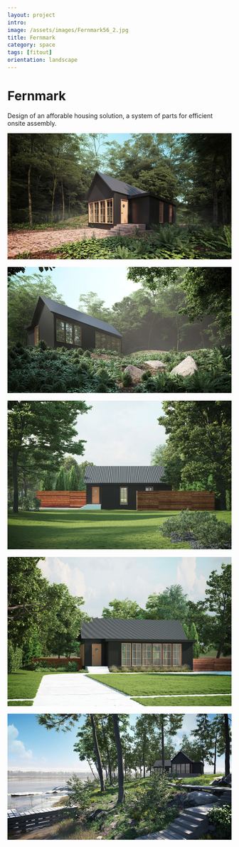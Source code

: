 ```yaml
---
layout: project
intro:  
image: /assets/images/Fernmark56_2.jpg
title: Fernmark
category: space
tags: [fitout]
orientation: landscape
---
```


# Fernmark 

Design of an afforable housing solution, a system of parts for efficient onsite assembly. 

![](/assets/images/Fernmark56_1.jpg)

![](/assets/images/Fernmark56_2.jpg)

![](/assets/images/Fernmark56_3.jpg)

![](/assets/images/Fernmark56_8.jpg)

![](/assets/images/Fernmark56_7.jpg)



